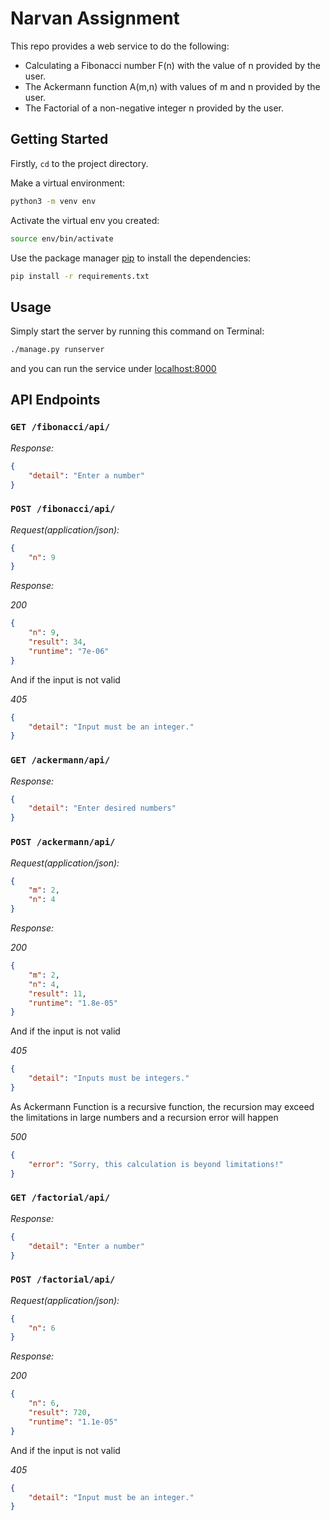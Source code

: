 # Narvan Assignment

This repo provides a web service to do the following:
* Calculating a ​Fibonacci number​ F(n) with the value of n provided by the user.
* The ​Ackermann function​ A(m,n) with values of m and n provided by the user.
* The ​Factorial​ of a non-negative integer n provided by the user.

## Getting Started
Firstly, ``` cd ``` to the project directory.

Make a virtual environment:

```bash
python3 -m venv env
```

Activate the virtual env you created:

```bash
source env/bin/activate
```

Use the package manager [pip](https://pip.pypa.io/en/stable/) to install the dependencies:

```bash
pip install -r requirements.txt
```

## Usage

Simply start the server by running this command on Terminal:

```bash
./manage.py runserver
```
and you can run the service under [localhost:8000](http://localhost:8000)

## API Endpoints

### `GET /fibonacci/api/`

_Response:_
```json
{
    "detail": "Enter a number"
}
```

### `POST /fibonacci/api/`

_Request(application/json):_
```json
{
    "n": 9
}
```
_Response:_

_200_

```json
{
    "n": 9,
    "result": 34,
    "runtime": "7e-06"
}
```

And if the input is not valid

_405_

```json
{
    "detail": "Input must be an integer."
}
```

### `GET /ackermann/api/`

_Response:_
```json
{
    "detail": "Enter desired numbers"
}
```

### `POST /ackermann/api/`

_Request(application/json):_
```json
{
    "m": 2,
    "n": 4
}
```
_Response:_

_200_

```json
{
    "m": 2,
    "n": 4,
    "result": 11,
    "runtime": "1.8e-05"
}
```

And if the input is not valid

_405_

```json
{
    "detail": "Inputs must be integers."
}
```
As Ackermann Function is a recursive function, the recursion may exceed the limitations in large numbers and a recursion error will happen

_500_

```json
{
    "error": "Sorry, this calculation is beyond limitations!"
}
```

### `GET /factorial/api/`

_Response:_
```json
{
    "detail": "Enter a number"
}
```

### `POST /factorial/api/`

_Request(application/json):_
```json
{
    "n": 6
}
```
_Response:_

_200_

```json
{
    "n": 6,
    "result": 720,
    "runtime": "1.1e-05"
}
```

And if the input is not valid

_405_

```json
{
    "detail": "Input must be an integer."
}
```